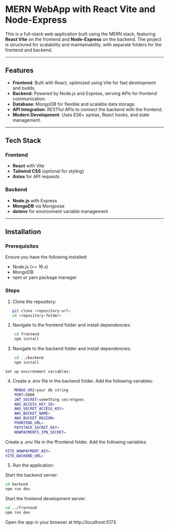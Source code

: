 # MERN WebApp with React Vite and Node-Express

This is a full-stack web application built using the MERN stack, featuring **React Vite** on the frontend and **Node-Express** on the backend. The project is structured for scalability and maintainability, with separate folders for the frontend and backend.

---

## Features

- **Frontend**: Built with React, optimized using Vite for fast development and builds.
- **Backend**: Powered by Node.js and Express, serving APIs for frontend communication.
- **Database**: MongoDB for flexible and scalable data storage.
- **API Integration**: RESTful APIs to connect the backend with the frontend.
- **Modern Development**: Uses ES6+ syntax, React hooks, and state management.

---

## Tech Stack

### Frontend

- **React** with Vite
- **Tailwind CSS** (optional for styling)
- **Axios** for API requests

### Backend

- **Node.js** with Express
- **MongoDB** via Mongoose
- **dotenv** for environment variable management

---

## Installation

### Prerequisites

Ensure you have the following installed:

- Node.js (>= 16.x)
- MongoDB
- npm or yarn package manager

### Steps

1. Clone the repository:

```bash
   git clone <repository-url>
   cd <repository-folder>
```

2. Navigate to the frontend folder and install dependencies:

```bash
    cd frontend
    npm install
```

3. Navigate to the backend folder and install dependencies:

```bash
    cd ../backend
    npm install
```

    Set up environment variables:

4. Create a .env file in the backend folder.
   Add the following variables:

```bash
    MONGO_URI=your db string
    PORT=5000
    JWT_SECRET=something secretgoes
    AWS_ACCESS_KEY_ID=
    AWS_SECRET_ACCESS_KEY=
    AWS_BUCKET_NAME=
    AWS_BUCKET_REGION=
    FRONTEND_URL=
    PAYSTACK_SECRET_KEY=
    NOWPAYMENTS_IPN_SECRET=
```

Create a .env file in the ffrontend folder.
Add the following variables:

```bash
VITE_NOWPAYMENT_KEY=
VITE_BACKEND_URL=
```

5. Run the application:

Start the backend server:

```bash
cd backend
npm run dev
```

Start the frontend development server:

```bash
cd ../frontend
npm run dev
```

Open the app in your browser at http://localhost:5173.
